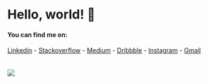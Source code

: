 # Hello, world! 👋

#### You can find me on:
[Linkedin](https://www.linkedin.com/in/rodricobsanchez/) - [Stackoverflow](https://stackoverflow.com/users/18043328/rico) - [Medium](https://medium.com/@rodricobsanchez) - [Dribbble](https://dribbble.com/rodricobsanchez) - [Instagram](https://www.instagram.com/rodricobs/) - [Gmail](mailto:rodricobsanchez@gmail.com)
<br>
<br>
<br>
<img src="https://github-readme-stats.vercel.app/api?username=rodricobsanchez&show_icons=true&theme=radical" />
<br>
<br>
</div>

